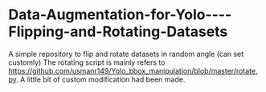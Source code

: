 # Data-Augmentation-for-Yolo----Flipping-and-Rotating-Datasets
A simple repository to flip and rotate datasets in random angle (can set customly)
The rotating script is mainly refers to https://github.com/usmanr149/Yolo_bbox_manipulation/blob/master/rotate.py. A little bit of custom modification had been made.

